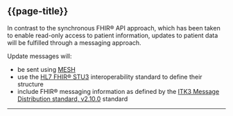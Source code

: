 ## {{page-title}}

In contrast to the synchronous FHIR® API approach, which has been taken to enable read-only access to patient information, updates to patient data will be fulfilled through a messaging approach.

Update messages will:

- be sent using [MESH](https://digital.nhs.uk/services/message-exchange-for-social-care-and-health-mesh)
- use the [HL7 FHIR® STU3](http://hl7.org/fhir/stu3/index.html) interoperability standard to define their structure
- include FHIR® messaging information as defined by the [ITK3 Message Distribution standard, v2.10.0](https://developer.nhs.uk/apis/itk3messagedistribution-2-10-0/) standard

---
